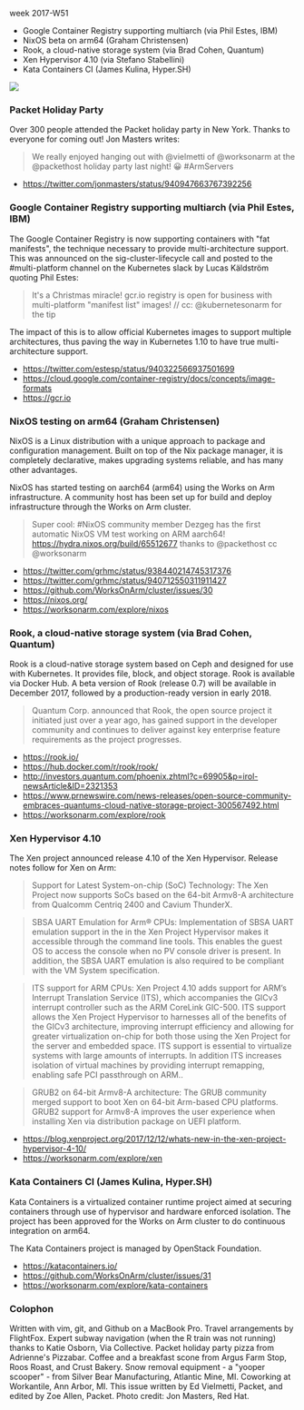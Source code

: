 week 2017-W51

* Google Container Registry supporting multiarch (via Phil Estes, IBM)
* NixOS beta on arm64 (Graham Christensen)
* Rook, a cloud-native storage system (via Brad Cohen, Quantum)
* Xen Hypervisor 4.10 (via Stefano Stabellini)
* Kata Containers CI (James Kulina, Hyper.SH)

<img src="https://pbs.twimg.com/media/DQ7q6O6X0AE-o36.jpg:large">

### Packet Holiday Party

Over 300 people attended the Packet holiday party in New York.
Thanks to everyone for coming out! Jon Masters writes:

> We really enjoyed hanging out with @vielmetti of @worksonarm at the @packethost holiday party last night! 😀 #ArmServers

* https://twitter.com/jonmasters/status/940947663767392256

### Google Container Registry supporting multiarch (via Phil Estes, IBM)

The Google Container Registry is now supporting containers with
"fat manifests", the technique necessary to provide multi-architecture
support. This was announced on the sig-cluster-lifecycle call and posted
to the #multi-platform channel on the Kubernetes slack by 
Lucas Käldström quoting Phil Estes:

> It's a Christmas miracle! gcr.io registry is open for business
with multi-platform "manifest list" images! // cc: @kubernetesonarm
for the tip

The impact of this is to allow official Kubernetes images to support
multiple architectures, thus paving the way in Kubernetes 1.10 to
have true multi-architecture support.

* https://twitter.com/estesp/status/940322566937501699
* https://cloud.google.com/container-registry/docs/concepts/image-formats
* https://gcr.io

### NixOS testing on arm64 (Graham Christensen)

NixOS is a Linux distribution with a unique approach to package and
configuration management. Built on top of the Nix package manager,
it is completely declarative, makes upgrading systems reliable, and
has many other advantages.

NixOS has started testing on aarch64 (arm64) using the Works
on Arm infrastructure. A community host has been set up for
build and deploy infrastructure through the Works on Arm cluster.

> Super cool: #NixOS community member Dezgeg has the first automatic
NixOS VM test working on ARM aarch64!
https://hydra.nixos.org/build/65512677  thanks to @packethost cc
@worksonarm

* https://twitter.com/grhmc/status/938440214745317376
* https://twitter.com/grhmc/status/940712550311911427
* https://github.com/WorksOnArm/cluster/issues/30
* https://nixos.org/
* https://worksonarm.com/explore/nixos

### Rook, a cloud-native storage system (via Brad Cohen, Quantum)

Rook is a cloud-native storage system based on Ceph and designed for
use with Kubernetes. It provides file, block, and object storage.
Rook is available via Docker Hub. A beta version of Rook (release
0.7) will be available in December 2017, followed by a production-ready
version in early 2018.

> Quantum Corp. announced that Rook, the open source project it
initiated just over a year ago, has gained support in the developer
community and continues to deliver against key enterprise feature
requirements as the project progresses.

* https://rook.io/
* https://hub.docker.com/r/rook/rook/
* http://investors.quantum.com/phoenix.zhtml?c=69905&p=irol-newsArticle&ID=2321353
* https://www.prnewswire.com/news-releases/open-source-community-embraces-quantums-cloud-native-storage-project-300567492.html
* https://worksonarm.com/explore/rook

### Xen Hypervisor 4.10

The Xen project announced release 4.10 of the Xen Hypervisor. 
Release notes follow for Xen on Arm:

> Support for Latest System-on-chip (SoC) Technology: The Xen Project
now supports SoCs based on the 64-bit Armv8-A architecture from
Qualcomm Centriq 2400 and Cavium ThunderX.

> SBSA UART Emulation for Arm® CPUs: Implementation of SBSA UART
emulation support in the in the Xen Project Hypervisor makes it
accessible through the command line tools. This enables the guest
OS to access the console when no PV console driver is present. In
addition, the SBSA UART emulation is also required to be compliant
with the VM System specification.

> ITS support for ARM CPUs: Xen Project 4.10 adds support for ARM’s
Interrupt Translation Service (ITS), which accompanies the GICv3
interrupt controller such as the ARM CoreLink GIC-500. ITS support
allows the Xen Project Hypervisor to harnesses all of the benefits
of the GICv3 architecture, improving interrupt efficiency and
allowing for greater virtualization on-chip for both those using
the Xen Project for the server and embedded space. ITS support is
essential to virtualize systems with large amounts of interrupts.
In addition ITS increases isolation of virtual machines by providing
interrupt remapping, enabling safe PCI passthrough on ARM..

> GRUB2 on 64-bit Armv8-A architecture: The GRUB community merged
support to boot Xen on 64-bit Arm-based CPU platforms. GRUB2 support
for Armv8-A improves the user experience when installing Xen via
distribution package on UEFI platform.

* https://blog.xenproject.org/2017/12/12/whats-new-in-the-xen-project-hypervisor-4-10/
* https://worksonarm.com/explore/xen

### Kata Containers CI (James Kulina, Hyper.SH)

Kata Containers is a virtualized container runtime project aimed
at securing containers through use of hypervisor and hardware
enforced isolation. The project has been approved for the Works
on Arm cluster to do continuous integration on arm64.

The Kata Containers project is managed by OpenStack Foundation.

* https://katacontainers.io/
* https://github.com/WorksOnArm/cluster/issues/31
* https://worksonarm.com/explore/kata-containers

### Colophon

Written with vim, git, and Github on a MacBook Pro. Travel arrangements
by FlightFox. Expert subway navigation (when the R train was not running)
thanks to Katie Osborn, Via Collective.
Packet holiday party pizza from Adrienne's Pizzabar.
Coffee and a breakfast scone from Argus Farm Stop,
Roos Roast, and Crust Bakery. Snow removal equipment - a "yooper
scooper" - from Silver Bear Manufacturing, Atlantic Mine, MI.
Coworking at Workantile, Ann Arbor, MI. This issue written by
Ed Vielmetti, Packet, and edited by Zoe Allen, Packet. Photo credit: Jon Masters, Red Hat.
